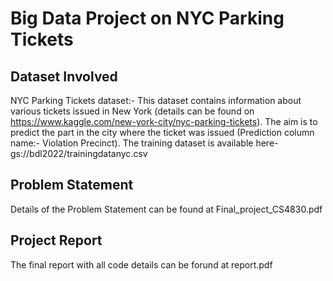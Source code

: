 # Big Data Project on NYC Parking Tickets

## Dataset Involved
NYC Parking Tickets dataset:- This dataset contains information about various tickets issued in New York (details can be found on https://www.kaggle.com/new-york-city/nyc-parking-tickets). The aim is to predict the part in the city where the ticket was issued (Prediction column name:- Violation Precinct). The training dataset is available here-
 gs://bdl2022/trainingdatanyc.csv
 
## Problem Statement
Details of the Problem Statement can be found at Final_project_CS4830.pdf

## Project Report
The final report with all code details can be forund at report.pdf
